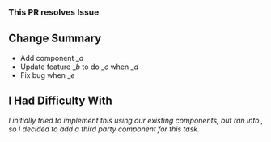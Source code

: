 ### This PR resolves Issue

## Change Summary

- Add component \__a_
- Update feature \__b_ to do \__c_ when \__d_
- Fix bug when \__e_

## I Had Difficulty With

_I initially tried to implement this using our existing components, but ran into <these issues>, so I decided to add a third party component for this task._

